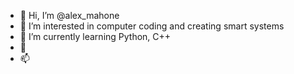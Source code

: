 - 👋 Hi, I’m @alex_mahone
- 👀 I’m interested in computer coding and creating smart systems
- 🌱 I’m currently learning Python, C++
- 💞
- 📫

<!---
agholden84/agholden84 is a ✨ special ✨ repository because its `README.md` (this file) appears on your GitHub profile.
You can click the Preview link to take a look at your changes.
--->
